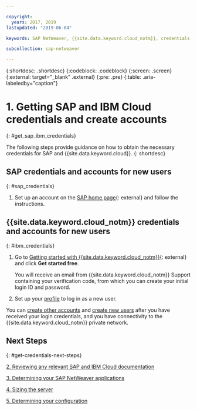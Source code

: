 ```yaml
---

copyright:
  years: 2017, 2019
lastupdated: "2019-06-04"

keywords: SAP NetWeaver, {{site.data.keyword.cloud_notm}}, credentials, SAP Certified

subcollection: sap-netweaver

---
```


{:shortdesc: .shortdesc}
{:codeblock: .codeblock}
{:screen: .screen}
{:external: target="_blank" .external}
{:pre: .pre}
{:table: .aria-labeledby="caption"}


# 1. Getting SAP and IBM Cloud credentials and create accounts
{: #get_sap_ibm_credentials}

The following steps provide guidance on how to obtain the necessary credentials for SAP and {{site.data.keyword.cloud}}.
{: shortdesc}

## SAP credentials and accounts for new users
{: #sap_credentials}

1. Set up an account on the [SAP home page](https://www.sap.com/index.html){: external} and follow the instructions.

## {{site.data.keyword.cloud_notm}} credentials and accounts for new users
{: #ibm_credentials}

1. Go to [Getting started with {{site.data.keyword.cloud_notm}}](https://www.ibm.com/cloud/get-started){: external} and click **Get started free**.

   You will receive an email from {{site.data.keyword.cloud_notm}} Support containing your verification code, from which you can create your initial login ID and password.

2. Set up your [profile](/docs/account?topic=account-usersettings#profile-photo) to log in as a new user.

You can [create other accounts](/docs/customer-portal?topic=customer-portal-getting-started#getting-started) and [create new users](/docs/customer-portal?topic=customer-portal-getting-started#users-permissions) after you have received your login credentials, and you have connectivity to the {{site.data.keyword.cloud_notm}} private network.

## Next Steps
{: #get-credentials-next-steps}

  [2. Reviewing any relevant SAP and IBM Cloud documentation](/docs/infrastructure/sap-netweaver?topic=sap-netweaver-review_doc#review_doc)

  [3. Determining your SAP NetWeaver applications](/docs/infrastructure/sap-netweaver?topic=sap-netweaver-3-determining-your-sap-netweaver-applications#3-determining-your-sap-netweaver-applications)

  [4. Sizing the server](/docs/infrastructure/sap-netweaver?topic=sap-netweaver-size_the_server#size_the_server)

  [5. Determining your configuration](/docs/infrastructure/sap-netweaver?topic=sap-netweaver-determine_configuration#determine_configuration)
